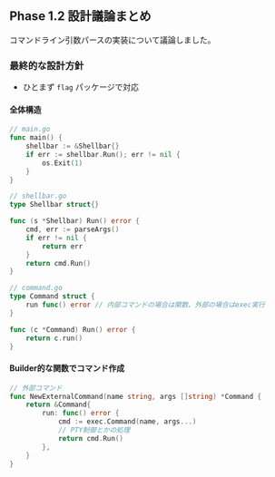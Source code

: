 ## Phase 1.2 設計議論まとめ

コマンドライン引数パースの実装について議論しました。

### 最終的な設計方針

- ひとまず `flag` パッケージで対応

#### 全体構造
```go
// main.go
func main() {
    shellbar := &Shellbar{}
    if err := shellbar.Run(); err != nil {
        os.Exit(1)
    }
}

// shellbar.go  
type Shellbar struct{}

func (s *Shellbar) Run() error {
    cmd, err := parseArgs()
    if err != nil {
        return err
    }
    return cmd.Run()
}

// command.go
type Command struct {
    run func() error // 内部コマンドの場合は関数、外部の場合はexec実行
}

func (c *Command) Run() error {
    return c.run()
}
```

#### Builder的な関数でコマンド作成
```go
// 外部コマンド
func NewExternalCommand(name string, args []string) *Command {
    return &Command{
        run: func() error {
            cmd := exec.Command(name, args...)
            // PTY制御とかの処理
            return cmd.Run()
        },
    }
}
```
